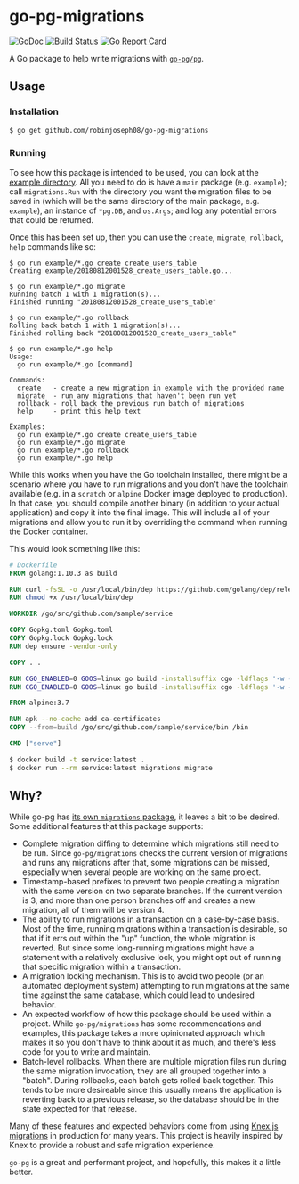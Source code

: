 # go-pg-migrations

[![GoDoc](https://godoc.org/github.com/robinjoseph08/go-pg-migrations?status.svg)](http://godoc.org/github.com/robinjoseph08/go-pg-migrations)
[![Build Status](https://travis-ci.org/robinjoseph08/go-pg-migrations.svg?branch=master)](https://travis-ci.org/robinjoseph08/go-pg-migrations)
[![Go Report Card](https://goreportcard.com/badge/github.com/robinjoseph08/go-pg-migrations)](https://goreportcard.com/report/github.com/robinjoseph08/go-pg-migrations)

A Go package to help write migrations with [`go-pg/pg`](https://github.com/go-pg/pg).

## Usage

### Installation

```sh
$ go get github.com/robinjoseph08/go-pg-migrations
```

### Running

To see how this package is intended to be used, you can look at the [example
directory](/example). All you need to do is have a `main` package (e.g.
`example`); call `migrations.Run` with the directory you want the migration
files to be saved in (which will be the same directory of the main package, e.g.
`example`), an instance of `*pg.DB`, and `os.Args`; and log any potential errors
that could be returned.

Once this has been set up, then you can use the `create`, `migrate`, `rollback`,
`help` commands like so:

```
$ go run example/*.go create create_users_table
Creating example/20180812001528_create_users_table.go...

$ go run example/*.go migrate
Running batch 1 with 1 migration(s)...
Finished running "20180812001528_create_users_table"

$ go run example/*.go rollback
Rolling back batch 1 with 1 migration(s)...
Finished rolling back "20180812001528_create_users_table"

$ go run example/*.go help
Usage:
  go run example/*.go [command]

Commands:
  create   - create a new migration in example with the provided name
  migrate  - run any migrations that haven't been run yet
  rollback - roll back the previous run batch of migrations
  help     - print this help text

Examples:
  go run example/*.go create create_users_table
  go run example/*.go migrate
  go run example/*.go rollback
  go run example/*.go help
```

While this works when you have the Go toolchain installed, there might be a
scenario where you have to run migrations and you don't have the toolchain
available (e.g. in a `scratch` or `alpine` Docker image deployed to production).
In that case, you should compile another binary (in addition to your actual
application) and copy it into the final image. This will include all of your
migrations and allow you to run it by overriding the command when running the
Docker container.

This would look something like this:

```dockerfile
# Dockerfile
FROM golang:1.10.3 as build

RUN curl -fsSL -o /usr/local/bin/dep https://github.com/golang/dep/releases/download/v0.4.1/dep-linux-amd64
RUN chmod +x /usr/local/bin/dep

WORKDIR /go/src/github.com/sample/service

COPY Gopkg.toml Gopkg.toml
COPY Gopkg.lock Gopkg.lock
RUN dep ensure -vendor-only

COPY . .

RUN CGO_ENABLED=0 GOOS=linux go build -installsuffix cgo -ldflags '-w -s' -o ./bin/serve ./cmd/serve
RUN CGO_ENABLED=0 GOOS=linux go build -installsuffix cgo -ldflags '-w -s' -o ./bin/migrations ./cmd/migrations

FROM alpine:3.7

RUN apk --no-cache add ca-certificates
COPY --from=build /go/src/github.com/sample/service/bin /bin

CMD ["serve"]
```

```sh
$ docker build -t service:latest .
$ docker run --rm service:latest migrations migrate
```

## Why?

While go-pg has [its own `migrations`
package](https://github.com/go-pg/migrations), it leaves a bit to be desired.
Some additional features that this package supports:

- Complete migration diffing to determine which migrations still need to be run.
  Since `go-pg/migrations` checks the current version of migrations and runs any
  migrations after that, some migrations can be missed, especially when several
  people are working on the same project.
- Timestamp-based prefixes to prevent two people creating a migration with the
  same version on two separate branches. If the current version is 3, and more
  than one person branches off and creates a new migration, all of them will be
  version 4.
- The ability to run migrations in a transaction on a case-by-case basis. Most
  of the time, running migrations within a transaction is desirable, so that if
  it errs out within the "up" function, the whole migration is reverted. But
  since some long-running migrations might have a statement with a relatively
  exclusive lock, you might opt out of running that specific migration within a
  transaction.
- A migration locking mechanism. This is to avoid two people (or an automated
  deployment system) attempting to run migrations at the same time against the
  same database, which could lead to undesired behavior.
- An expected workflow of how this package should be used within a project.
  While `go-pg/migrations` has some recommendations and examples, this package
  takes a more opinionated approach which makes it so you don't have to think
  about it as much, and there's less code for you to write and maintain.
- Batch-level rollbacks. When there are multiple migration files run during the
  same migration invocation, they are all grouped together into a "batch".
  During rollbacks, each batch gets rolled back together. This tends to be more
  desireable since this usually means the application is reverting back to a
  previous release, so the database should be in the state expected for that
  release.

Many of these features and expected behaviors come from using [Knex.js
migrations](https://knexjs.org/#Migrations) in production for many years. This
project is heavily inspired by Knex to provide a robust and safe migration
experience.

`go-pg` is a great and performant project, and hopefully, this makes it a little
better.

